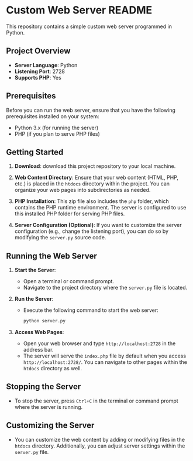 # Custom Web Server README

This repository contains a simple custom web server programmed in Python.

## Project Overview

- **Server Language**: Python
- **Listening Port**: 2728
- **Supports PHP**: Yes

## Prerequisites

Before you can run the web server, ensure that you have the following prerequisites installed on your system:

- Python 3.x (for running the server)
- PHP (if you plan to serve PHP files)

## Getting Started

1. **Download**:  download this project repository to your local machine.

2. **Web Content Directory**: Ensure that your web content (HTML, PHP, etc.) is placed in the `htdocs` directory within the project. You can organize your web pages into subdirectories as needed.

3. **PHP Installation**: This zip file also includes the `php` folder, which contains the PHP runtime environment. The server is configured to use this installed PHP folder for serving PHP files.

4. **Server Configuration (Optional)**: If you want to customize the server configuration (e.g., change the listening port), you can do so by modifying the `server.py` source code.

## Running the Web Server

1. **Start the Server**:
   - Open a terminal or command prompt.
   - Navigate to the project directory where the `server.py` file is located.

2. **Run the Server**:
   - Execute the following command to start the web server:

     ```bash
     python server.py
     ```

3. **Access Web Pages**:
   - Open your web browser and type `http://localhost:2728` in the address bar.
   - The server will serve the `index.php` file by default when you access `http://localhost:2728/`. You can navigate to other pages within the `htdocs` directory as well.

## Stopping the Server

- To stop the server, press `Ctrl+C` in the terminal or command prompt where the server is running.

## Customizing the Server

- You can customize the web content by adding or modifying files in the `htdocs` directory. Additionally, you can adjust server settings within the `server.py` file.

